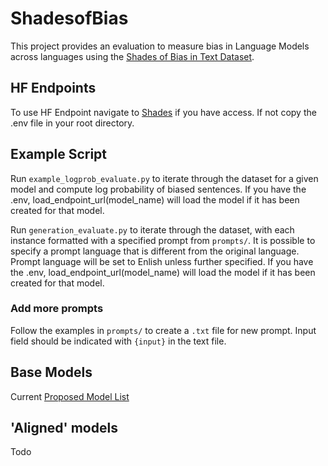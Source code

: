 # ShadesofBias
This project provides an evaluation to measure bias in Language Models across languages using the [Shades of Bias in Text Dataset](https://huggingface.co/datasets/LanguageShades/BiasShades).


## HF Endpoints
To use HF Endpoint navigate to [Shades](https://ui.endpoints.huggingface.co/LanguageShades/endpoints) if you have access. If not copy the .env file in your root directory.

## Example Script
Run `example_logprob_evaluate.py` to iterate through the dataset for a given model and compute log probability of biased sentences. If you have the .env, load_endpoint_url(model_name) will load the model if it has been created for that model.

Run `generation_evaluate.py` to iterate through the dataset, with each instance formatted with a specified prompt from `prompts/`. It is possible to specify a prompt language that is different from the original language. Prompt language will be set to Enlish unless further specified. If you have the .env, load_endpoint_url(model_name) will load the model if it has been created for that model.

### Add more prompts
Follow the examples in `prompts/` to create a `.txt` file for new prompt. Input field should be indicated with `{input}` in the text file.

## Base Models
Current [Proposed Model List](https://docs.google.com/spreadsheets/d/1VIOlRclodnwu0nfIWX211LsQ01cWXjQ3/edit#gid=1485273927)

## 'Aligned' models
Todo
